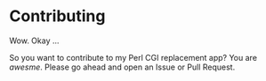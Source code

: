 # Contributing

Wow.  Okay ...

So you want to contribute to my Perl CGI replacement app?
You are *awesme*.  Please go ahead and open an Issue or Pull Request.
